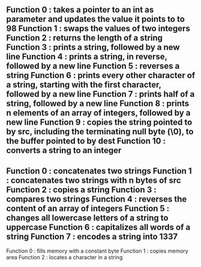 Function 0 : takes a pointer to an int as parameter and updates the value it points to to 98
Function 1 : swaps the values of two integers
Function 2 : returns the length of a string
Function 3 : prints a string, followed by a new line
Function 4 : prints a string, in reverse, followed by a new line
Function 5 : reverses a string
Function 6 : prints every other character of a string, starting with the first character, followed by a new line
Function 7 : prints half of a string, followed by a new line
Function 8 : prints n elements of an array of integers, followed by a new line
Function 9 : copies the string pointed to by src, including the terminating null byte (\0), to the buffer pointed to by dest
Function 10 : converts a string to an integer
----------------------
Function 0 : concatenates two strings
Function 1 : concatenates two strings with n bytes of src
Function 2 : copies a string
Function 3 : compares two strings
Function 4 : reverses the content of an array of integers
Function 5 : changes all lowercase letters of a string to uppercase
Function 6 : capitalizes all words of a string
Function 7 : encodes a string into 1337
----------------------
Function 0 : fills memory with a constant byte
Function 1 : copies memory area
Function 2 : locates a character in a string